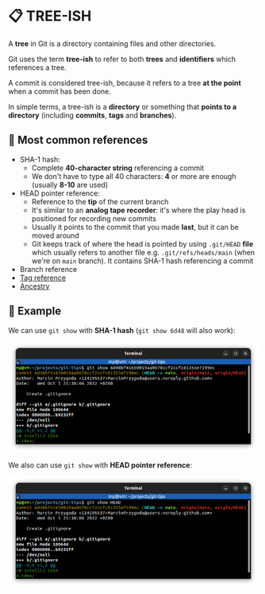# 📋 TREE-ISH

A **tree** in Git is a directory containing files and other directories.

Git uses the term **tree-ish** to refer to both **trees** and **identifiers** which references a tree.

A commit is considered tree-ish, because it refers to a tree **at the point** when a commit has been done.

In simple terms, a tree-ish is a **directory** or something that **points to a directory** (including **commits**, **tags** and **branches**).

## 📌 Most common references

- SHA-1 hash:
  - Complete **40-character string** referencing a commit
  - We don't have to type all 40 characters: **4** or more are enough (usually **8-10** are used)
- HEAD pointer reference:
  - Reference to the **tip** of the current branch
  - It's similar to an **analog tape recorder**: it's where the play head is positioned for recording new commits
  - Usually it points to the commit that you made **last**, but it can be moved around
  - Git keeps track of where the head is pointed by using `.git/HEAD` **file** which usually refers to another file e.g. `.git/refs/heads/main` (when we're on `main` branch). It contains SHA-1 hash referencing a commit
- Branch reference
- [Tag reference](../commands/GIT-TAG.md)
- [Ancestry](ANCESTRY.md)

## 📌 Example

We can use `git show` with **SHA-1 hash** (`git show 6d48` will also work):

![](images/git-show-sha-1.png)

We also can use `git show` with **HEAD pointer reference**:

![](images/git-show-head.png)